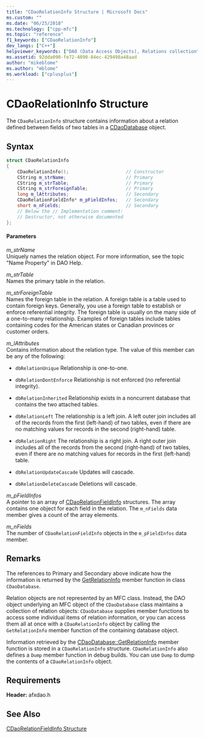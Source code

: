 ```yaml
---
title: "CDaoRelationInfo Structure | Microsoft Docs"
ms.custom: ""
ms.date: "06/25/2018"
ms.technology: ["cpp-mfc"]
ms.topic: "reference"
f1_keywords: ["CDaoRelationInfo"]
dev_langs: ["C++"]
helpviewer_keywords: ["DAO (Data Access Objects), Relations collection", "CDaoRelationInfo structure [MFC]"]
ms.assetid: 92dda090-fe72-4090-84ec-429498a48aad
author: "mikeblome"
ms.author: "mblome"
ms.workload: ["cplusplus"]
---
```

# CDaoRelationInfo Structure
The `CDaoRelationInfo` structure contains information about a relation defined between fields of two tables in a [CDaoDatabase](../../mfc/reference/cdaodatabase-class.md) object.  
  
## Syntax  
  
```cpp
struct CDaoRelationInfo  
{  
    CDaoRelationInfo();                     // Constructor  
    CString m_strName;                      // Primary  
    CString m_strTable;                     // Primary  
    CString m_strForeignTable;              // Primary  
    long m_lAttributes;                     // Secondary  
    CDaoRelationFieldInfo* m_pFieldInfos;   // Secondary  
    short m_nFields;                        // Secondary
    // Below the // Implementation comment:
    // Destructor, not otherwise documented  
};  
```  
  
#### Parameters  
*m_strName*  
 Uniquely names the relation object. For more information, see the topic "Name Property" in DAO Help.  
  
 *m_strTable*  
 Names the primary table in the relation.  
  
 *m_strForeignTable*  
 Names the foreign table in the relation. A foreign table is a table used to contain foreign keys. Generally, you use a foreign table to establish or enforce referential integrity. The foreign table is usually on the many side of a one-to-many relationship. Examples of foreign tables include tables containing codes for the American states or Canadian provinces or customer orders.  
  
 *m_lAttributes*  
 Contains information about the relation type. The value of this member can be any of the following:  
  
- `dbRelationUnique` Relationship is one-to-one.  
  
- `dbRelationDontEnforce` Relationship is not enforced (no referential integrity).  
  
- `dbRelationInherited` Relationship exists in a noncurrent database that contains the two attached tables.  
  
- `dbRelationLeft` The relationship is a left join. A left outer join includes all of the records from the first (left-hand) of two tables, even if there are no matching values for records in the second (right-hand) table.  
  
- `dbRelationRight` The relationship is a right join. A right outer join includes all of the records from the second (right-hand) of two tables, even if there are no matching values for records in the first (left-hand) table.  
  
- `dbRelationUpdateCascade` Updates will cascade.  
  
- `dbRelationDeleteCascade` Deletions will cascade.  
  
*m_pFieldInfos*  
 A pointer to an array of [CDaoRelationFieldInfo](../../mfc/reference/cdaorelationfieldinfo-structure.md) structures. The array contains one object for each field in the relation. The `m_nFields` data member gives a count of the array elements.  
  
*m_nFields*  
 The number of `CDaoRelationFieldInfo` objects in the `m_pFieldInfos` data member.  
  
## Remarks  
 The references to Primary and Secondary above indicate how the information is returned by the [GetRelationInfo](../../mfc/reference/cdaodatabase-class.md#getrelationinfo) member function in class `CDaoDatabase`.  
  
 Relation objects are not represented by an MFC class. Instead, the DAO object underlying an MFC object of the `CDaoDatabase` class maintains a collection of relation objects: `CDaoDatabase` supplies member functions to access some individual items of relation information, or you can access them all at once with a `CDaoRelationInfo` object by calling the `GetRelationInfo` member function of the containing database object.  
  
 Information retrieved by the [CDaoDatabase::GetRelationInfo](../../mfc/reference/cdaodatabase-class.md#getrelationinfo) member function is stored in a `CDaoRelationInfo` structure. `CDaoRelationInfo` also defines a `Dump` member function in debug builds. You can use `Dump` to dump the contents of a `CDaoRelationInfo` object.  
  
## Requirements  
 **Header:** afxdao.h  
  
## See Also  
 [CDaoRelationFieldInfo Structure](../../mfc/reference/cdaorelationfieldinfo-structure.md)
